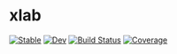 # xlab

[![Stable](https://img.shields.io/badge/docs-stable-blue.svg)](https://jjgomezcadenas.github.io/xlab.jl/stable/)
[![Dev](https://img.shields.io/badge/docs-dev-blue.svg)](https://jjgomezcadenas.github.io/xlab.jl/dev/)
[![Build Status](https://github.com/jjgomezcadenas/xlab.jl/actions/workflows/CI.yml/badge.svg?branch=main)](https://github.com/jjgomezcadenas/xlab.jl/actions/workflows/CI.yml?query=branch%3Amain)
[![Coverage](https://codecov.io/gh/jjgomezcadenas/xlab.jl/branch/main/graph/badge.svg)](https://codecov.io/gh/jjgomezcadenas/xlab.jl)
